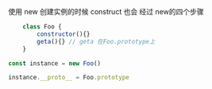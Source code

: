 使用 new 创建实例的时候 construct 也会 经过 new的四个步骤
```javascript
	class Foo {
		constructor(){}
		geta(){} // geta 在Foo.prototype上
	}

const instance = new Foo()

instance.__proto__ = Foo.prototype
```